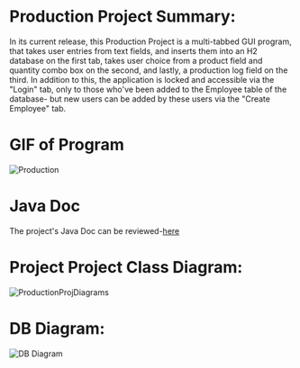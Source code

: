 # Production Project Summary:

In its current release, this Production Project is a multi-tabbed GUI program, 
that takes user entries from text fields, and inserts them into an H2 database on the first tab,
takes user choice from a product field and quantity combo box on the second, and lastly, a production log field on the third. 
In addition to this, the application is locked and accessible via the "Login" tab, only to those who've been added to the Employee
table of the database- but new users can be added by these users via the "Create Employee" tab. 

# GIF of Program
![Production](https://user-images.githubusercontent.com/47838762/101231972-d1490400-367c-11eb-8c10-7da2f7b0eff7.gif)

# Java Doc
The project's Java Doc can be reviewed-[here](https://yewklid.github.io/Production/package-summary.html)

# Project Project Class Diagram:
![ProductionProjDiagrams](https://user-images.githubusercontent.com/47838762/100519882-b05a4d80-3168-11eb-8e0a-dd16b3443eae.PNG)

# DB Diagram:

![DB Diagram](https://user-images.githubusercontent.com/47838762/100519884-b3553e00-3168-11eb-9dce-12d2e842db5e.PNG)

